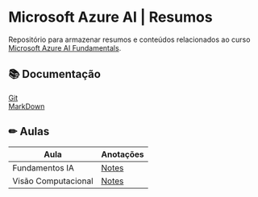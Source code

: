 # Microsoft Azure AI | Resumos

Repositório para armazenar resumos e conteúdos relacionados ao curso [Microsoft Azure AI Fundamentals](https://web.dio.me/track/a088cda7-a37f-451a-b392-46fa7e6ddc55).

## 📚 Documentação

[Git](https://git-scm.com/docs) \
[MarkDown](https://docs.github.com/pt/get-started/writing-on-github/getting-started-with-writing-and-formatting-on-github/basic-writing-and-formatting-syntax)

## ✏ Aulas

| Aula | Anotações |
| - | - |
| Fundamentos IA | [Notes](/resumos/FundamentosIA.md) |
| Visão Computacional | [Notes](/resumos/VisaoComputacional.md) |
